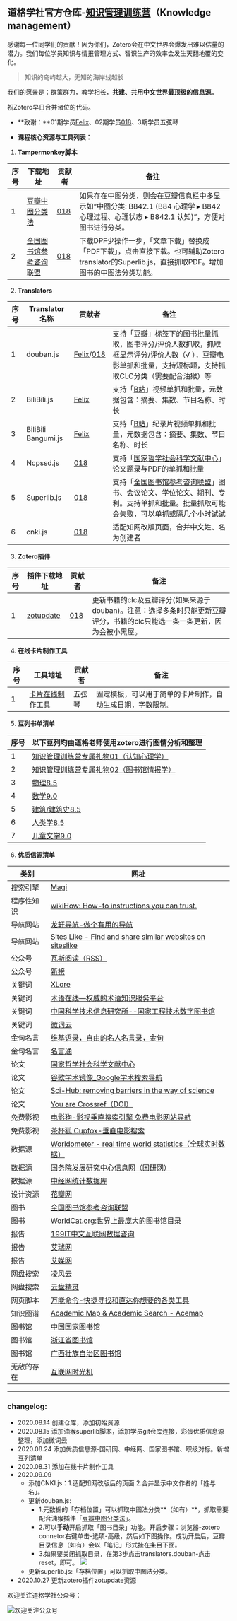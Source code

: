 ## 道格学社官方仓库-[知识管理训练营](https://mp.weixin.qq.com/s/2VzC1RMzwLij4NMaJm3EoQ)（Knowledge management）

感谢每一位同学们的贡献！因为你们，Zotero会在中文世界会爆发出难以估量的潜力。我们每位学员知识与情报管理方式、智识生产的效率会发生天翻地覆的变化。

> 知识的岛屿越大，无知的海岸线越长

我们的愿景是：群策群力，教学相长，**共建、共用中文世界最顶级的信息源。**

祝Zotero早日合并诸位的代码。

- **致谢：**01期学员[Felix](https://github.com/xuwd/translators)、02期学员[018](https://github.com/018/translators)、3期学员五弦琴

- **课程核心资源与工具列表：**	

1. **Tampermonkey脚本**

| 序号 | 下载地址 | 贡献者  | 备注 |
| ---- | ------------------------------------------------------------ | ----------------------------------------- | ------------------------------------------------------------ |
| 1    | [豆瓣中图分类法](https://greasyfork.org/zh-CN/scripts/408682) | [018](https://github.com/018/translators) | 如果存在中图分类，则会在豆瓣信息栏中多显示如“中图分类: B842.1 (B84 心理学 ▸ B842 心理过程、心理状态 ▸ B842.1 认知)”，方便对图书进行分类。 |
| 2    | [全国图书馆参考咨询联盟](https://greasyfork.org/zh-CN/scripts/408790-) | [018](https://github.com/018/translators) | 下载DPF少操作一步，「文章下载」替换成「PDF下载」，点击直接下载。也可辅助Zotero translator的Superlib.js，直接抓取PDF。增加图书的中图法分类功能。 |

2. **Translators**

| 序号 | Translator名称 | 贡献者 | 备注 |
| ---- | ------------------- | ------------------------------------------------------------ | ------------------------------------------------------------ |
| 1    | douban.js           | [Felix](https://github.com/xuwd/translators)/[018](https://github.com/018/translators) | 支持「[豆瓣](https://www.douban.com/)」标签下的图书批量抓取，图书评分/评价人数抓取，抓取框显示评分/评价人数（√ ），豆瓣电影单抓和批量，支持短标题，支持抓取CLC分类（需要配合油猴）等 |
| 2    | BiliBili.js         | [Felix](https://github.com/xuwd/translators)                 | 支持「[B站](https://www.bilibili.com/)」视频单抓和批量，元数据包含：摘要、集数、节目名称、时长 |
| 3    | BiliBili Bangumi.js | [Felix](https://github.com/xuwd/translators)                 | 支持「[B站](https://www.bilibili.com/)」纪录片视频单抓和批量，元数据包含：摘要、集数、节目名称、时长 |
| 4    | Ncpssd.js           | [018](https://github.com/018/translators)                    | 支持「[国家哲学社会科学文献中心](http://www.ncpssd.org/)」论文题录与PDF的单抓和批量 |
| 5    | Superlib.js         | [018](https://github.com/018/translators)                    | 支持「[全国图书馆参考咨询联盟](http://www.ucdrs.superlib.net/)」图书、会议论文、学位论文、期刊、专利。支持单抓和批量。批量抓取可能会失败，可以单抓或隔几个小时试试 |
| 6    | cnki.js             | [018](https://github.com/018/translators)                    | 适配知网改版页面，合并中文姓、名为创建者                     |

3. **Zotero插件**

| 序号 | 插件下载地址                                  | 贡献者                                    | 备注                                                         |
| ---- | --------------------------------------------- | ----------------------------------------- | ------------------------------------------------------------ |
| 1    | [zotupdate](https://github.com/018/zotupdate) | [018](https://github.com/018/translators) | 更新书籍的clc及豆瓣评分(如果来源于douban)。注意：选择多条时只能更新豆瓣评分，书籍的clc只能选一条一条更新，因为会被小黑屋。 |

4. **在线卡片制作工具**

| 序号 | 工具地址                                               | 贡献者 | 备注                                                       |
| ---- | ------------------------------------------------------ | ------ | ---------------------------------------------------------- |
| 1    | [卡片在线制作工具](http://earth.ticktechtalk.cn/ind#/) | 五弦琴 | 固定模板，可以用于简单的卡片制作，自动生成日期，字数限制。 |

5. **豆列书单清单**

| 序号 | 以下豆列均由道格老师使用zotero进行图情分析和整理             |
| ---- | ------------------------------------------------------------ |
| 1    | [知识管理训练营专属礼物01（认知心理学）](https://www.douban.com/doulist/130393452/) |
| 2    | [知识管理训练营专属礼物02（图书馆情报学）](https://www.douban.com/doulist/130592882/) |
| 3    | [物理8.5](https://www.douban.com/doulist/129875523/    )     |
| 4    | [数学9.0](https://www.douban.com/doulist/129808399/    )     |
| 5    | [建筑/建筑史8.5]( https://www.douban.com/doulist/129807622/   ) |
| 6    | [人类学8.5](https://www.douban.com/doulist/130013462/ )      |
| 7    | [儿童文学9.0]( https://www.douban.com/doulist/130087268/  )  |

6. **优质信源清单**

| 类别       | 网址                                                         |
| ---------- | ------------------------------------------------------------ |
| 搜索引擎   | [Magi](https://magi.com/)                                    |
| 程序性知识 | [wikiHow: How-to instructions you can trust.](https://www.wikihow.com/Main-Page) |
| 导航网站   | [龙轩导航-做个有用的导航](http://ilxdh.com/)                 |
| 导航网站   | [Sites Like - Find and share similar websites on siteslike](https://www.siteslike.com/) |
| 公众号     | [瓦斯阅读（RSS）](https://qnmlgb.tech/)                      |
| 公众号     | [新榜](https://www.newrank.cn/)                              |
| 关键词     | [XLore](https://xlore.org/)                                  |
| 关键词     | [术语在线—权威的术语知识服务平台](http://termonline.cn/index.htm) |
| 关键词     | [中国科学技术信息研究所--国家工程技术数字图书馆](https://netl.istic.ac.cn/site/home) |
| 关键词     | [微词云](https://www.weiciyun.com/)                          |
| 金句名言   | [维基语录，自由的名人名言录，金句](https://zh.m.wikiquote.org/) |
| 金句名言   | [名言通](https://www.mingyantong.com/)                       |
| 论文       | [国家哲学社会科学文献中心](http://www.ncpssd.org/)           |
| 论文       | [谷歌学术镜像_Google学术搜索导航](https://ac.scmor.com/)     |
| 论文       | [Sci-Hub: removing barriers in the way of science](https://sci-hub.se/) |
| 论文       | [You are Crossref（DOI）](https://www.crossref.org/)         |
| 免费影视   | [电影狗-影视垂直搜索引擎 免费电影网站导航](http://www.dianyinggou.com/) |
| 免费影视   | [茶杯狐 Cupfox-垂直电影搜索](https://www.cupfox.com/)        |
| 数据源     | [Worldometer - real time world statistics（全球实时数据）](https://www.worldometers.info/) |
| 数据源     | [国务院发展研究中心信息网（国研网）](http://www.drcnet.com.cn/www/int/) |
| 数据源     | [中经网统计数据库](https://db.cei.cn/)                       |
| 设计资源   | [花瓣网](https://huaban.com/)                                |
| 图书       | [全国图书馆参考咨询联盟](http://www.ucdrs.superlib.net/)     |
| 图书       | [WorldCat.org:世界上最庞大的图书馆目录](https://www.worldcat.org/) |
| 报告       | [199IT中文互联网数据咨询](http://www.199it.com/)             |
| 报告       | [艾瑞网](https://www.iresearch.cn/)                          |
| 报告       | [艾媒网](https://www.iimedia.cn/)                            |
| 网盘搜索   | [凌风云 ](https://www.lingfengyun.com/)                      |
| 网盘搜索   | [云盘精灵](https://www.yunpanjingling.com/)                  |
| 网页脚本   | [万能命令-快捷寻找和直达你想要的各类工具](https://wanneng.run/cn/) |
| 知识图谱   | [Academic Map & Academic Search - Acemap](https://www.acemap.info/) |
| 图书馆     | [中国国家图书馆](http://read.nlc.cn/outRes/outResList?type=%E5%B7%A5%E5%85%B7%E4%B9%A6&urlType=extranet) |
| 图书馆     | [浙江省图书馆](https://www.zjlib.cn/)                        |
| 图书馆     | [广西壮族自治区图书馆](http://www.gxlib.org.cn/)             |
| 无敌的存在 | [互联网时光机](https://web.archive.org/)                     |
---
### changelog:
- 2020.08.14 创建仓库，添加初始资源
- 2020.08.15 添加油猴superlib脚本，添加学员git仓库连接，彩蛋优质信息源整理，添加微词云
- 2020.08.24 添加优质信息源-国研网、中经网、国家图书馆、职级对标。新增豆列清单
- 2020.08.31 添加在线卡片制作工具
- 2020.09.09 
  - 添加CNKI.js：1.适配知网改版后的页面 2.合并显示中文作者的「姓与名」。
  - 更新douban.js:
    - 1.元数据的「存档位置」可以抓取中图法分类**（如有）**，抓取需要配合油猴插件「[豆瓣中图分类法](https://greasyfork.org/zh-CN/scripts/408682)」。
    - 2.可以**手动**开启抓取「图书目录」功能。开启步骤：浏览器-zotero connetor右键单击-选项-高级，然后如下图操作。成功开启后，豆瓣目录信息（如有）会以「笔记」形式挂在条目下面。
    - 3.如果要关闭抓取目录，在第3步点击translators.douban-点击reset，即可。
![](https://tva1.sinaimg.cn/large/007S8ZIlgy1gikq1ccc1xj30ro0q6afb.jpg)
  - 更新superlib.js:「存档位置」可以抓取中图法分类。
-  2020.10.27 更新zotero插件zotupdate资源

欢迎关注道格学社公众号：

![欢迎关注公众号](https://tva1.sinaimg.cn/large/007S8ZIlgy1ghqq4mtus1j3076076wey.jpg)
